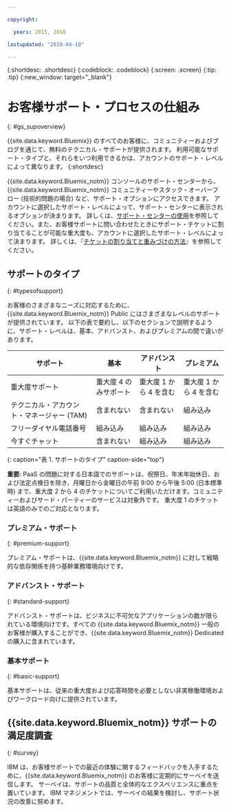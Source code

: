 ```yaml
---

copyright:

  years: 2015, 2018

lastupdated: "2018-04-10"

---
```



{:shortdesc: .shortdesc}
{:codeblock: .codeblock}
{:screen: .screen}
{:tip: .tip}
{:new_window: target="_blank"}

# お客様サポート・プロセスの仕組み
{: #gs_supoverview}

{{site.data.keyword.Bluemix}} のすべてのお客様に、コミュニティーおよびブログを通じて、無料のテクニカル・サポートが提供されます。 利用可能なサポート・タイプと、それらをいつ利用できるかは、アカウントのサポート・レベルによって異なります。
{:shortdesc}

{{site.data.keyword.Bluemix_notm}} コンソールのサポート・センターから、{{site.data.keyword.Bluemix_notm}} コミュニティーやスタック・オーバーフロー (技術的問題の場合) など、サポート・オプションにアクセスできます。 アカウントに選択したサポート・レベルによって、サポート・センターに表示されるオプションが決まります。 詳しくは、[サポート・センターの使用](/docs/get-support/howtogetsupport.html#using-avatar)を参照してください。また、お客様サポートに問い合わせたときにサポート・チケットに割り当てることが可能な重大度も、アカウントに選択したサポート・レベルによって決まります。 詳しくは、『[チケットの割り当てと重みづけの方法](/docs/get-support/ticketweight.html#support-ticket-severity)』を参照してください。

## サポートのタイプ
{: #typesofsupport}

お客様のさまざまなニーズに対応するために、{{site.data.keyword.Bluemix_notm}} Public にはさまざまなレベルのサポートが提供されています。 以下の表で要約し、以下のセクションで説明するように、サポート・レベルは、基本、アドバンスト、およびプレミアムの間で違いがあります。

サポート | 基本 | アドバンスト | プレミアム
--- | --- | --- | --- |
重大度サポート | 重大度 4 のみサポート | 重大度 1 から 4 を含む | 重大度 1 から 4 を含む |
テクニカル・アカウント・マネージャー (TAM) | 含まれない |  含まれない | 組み込み |
フリーダイヤル電話番号 | 組み込み | 組み込み | 組み込み |
今すぐチャット | 含まれない | 組み込み | 組み込み |
{: caption="表 1. サポートのタイプ" caption-side="top"}

**重要:** PaaS の問題に対する日本語でのサポートは、祝祭日、年末年始休日、および法定点検日を除き、月曜日から金曜日の午前 9:00 から午後 5:00 (日本標準時) まで、重大度 2 から 4 のチケットについてご利用いただけます。コミュニティーおよびサード・パーティーのサービスは対象外です。 重大度 1 のチケットは英語のみでのご対応となります。

### プレミアム・サポート
{: #premium-support}

プレミアム・サポートは、{{site.data.keyword.Bluemix_notm}} に対して戦略的な依存関係を持つ基幹業務環境向けです。

### アドバンスト・サポート
{: #standard-support}

アドバンスト・サポートは、ビジネスに不可欠なアプリケーションの数が限られている環境向けです。すべての {{site.data.keyword.Bluemix_notm}} 一般のお客様が購入することができ、{{site.data.keyword.Bluemix_notm}} Dedicated の購入に含まれています。

### 基本サポート
{: #basic-support}

基本サポートは、従来の重大度および応答時間を必要としない非実稼働環境およびワークロード向けに提供されています。

## {{site.data.keyword.Bluemix_notm}} サポートの満足度調査  
{: #survey}

IBM は、お客様サポートでの最近の体験に関するフィードバックを入手するために、{{site.data.keyword.Bluemix_notm}} のお客様に定期的にサーベイを送信します。 サーベイは、サポートの品質と全体的なエクスペリエンスに重点を置いています。 IBM マネジメントでは、サーベイの結果を検討し、サポート状況の改善に努めます。
